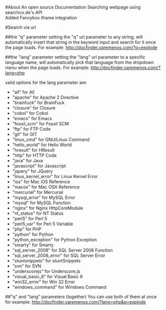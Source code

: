 #About
An open source Documentation Searching webpage using searchco.de's API
<br>Added Fancybox iframe integration

#Search via url

##the "q" parameter
setting the "q" url parameter to any string, will automatically insert that string in the keyword input and search for it once the page loads. For example: http://docfinder.varemenos.com/?q=explode

##the "lang" parameter
setting the "lang" url parameter to a specific language name, will automatically pick that language from the dropdown menu when the page loads. For example: http://docfinder.varemenos.com/?lang=php

valid options for the lang parameter are:
<ul>
	<li>"all" for All</li>
	<li>"apache" for Apache 2 Directive</li>
	<li>"brainfuck" for BrainFuck</li>
	<li>"closure" for Closure</li>
	<li>"cobol" for Cobol</li>
	<li>"emacs" for Emacs</li>
	<li>"fossil_scm" for Fossil SCM</li>
	<li>"ftp" for FTP Code</li>
	<li>"git" for GIT</li>
	<li>"linux_cmd" for GNU/Linux Command</li>
	<li>"hello_world" for Hello World</li>
	<li>"hresult" for HResult</li>
	<li>"http" for HTTP Code</li>
	<li>"java" for Java</li>
	<li>"javascript" for Javascript</li>
	<li>"jquery" for JQuery</li>
	<li>"linux_kernel_error" for Linux Kernel Error</li>
	<li>"ios" for Mac iOS Reference</li>
	<li>"macos" for Mac OSX Reference</li>
	<li>"mercurial" for Mercurial</li>
	<li>"mysql_error" for MySQL Error</li>
	<li>"mysql" for MySQL Function</li>
	<li>"nginx" for Nginx HttpCoreModule</li>
	<li>"nt_status" for NT Status</li>
	<li>"perl5" for Perl 5</li>
	<li>"perl5_var" for Perl 5 Variable</li>
	<li>"php" for PHP</li>
	<li>"python" for Python</li>
	<li>"python_exception" for Python Exception</li>
	<li>"smarty" for Smarty</li>
	<li>"sql_server_2008" for SQL Server 2008 Function</li>
	<li>"sql_server_2008_error" for SQL Server Error</li>
	<li>"stuntsnippets" for stuntSnippets</li>
	<li>"svn" for SVN</li>
	<li>"underscorejs" for Underscore.js</li>
	<li>"visual_basic_6" for Visual Basic 6</li>
	<li>"win32_error" for Win 32 Error</li>
	<li>"windows_command" for Windows Command</li>
</ul>

##"q" and "lang" parameters (together)
You can use both of them at once for example: http://docfinder.varemenos.com/?lang=php&q=explode